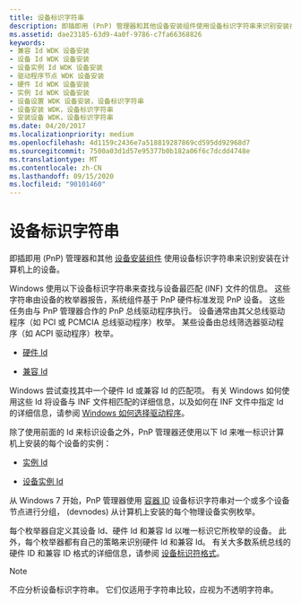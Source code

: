 ```yaml
---
title: 设备标识字符串
description: 即插即用 (PnP) 管理器和其他设备安装组件使用设备标识字符串来识别安装在计算机上的设备。
ms.assetid: dae23185-63d9-4a0f-9786-c7fa66368826
keywords:
- 兼容 Id WDK 设备安装
- 设备 Id WDK 设备安装
- 设备实例 Id WDK 设备安装
- 驱动程序节点 WDK 设备安装
- 硬件 Id WDK 设备安装
- 实例 Id WDK 设备安装
- 设备设置 WDK 设备安装，设备标识字符串
- 设备安装 WDK，设备标识字符串
- 安装设备 WDK，设备标识字符串
ms.date: 04/20/2017
ms.localizationpriority: medium
ms.openlocfilehash: 4d1159c2436e7a518819287869cd595dd92968d7
ms.sourcegitcommit: 7500a03d1d57e95377b0b182a06f6c7dcdd4748e
ms.translationtype: MT
ms.contentlocale: zh-CN
ms.lasthandoff: 09/15/2020
ms.locfileid: "90101460"
---
```

# <a name="device-identification-strings"></a>设备标识字符串

即插即用 (PnP) 管理器和其他 [设备安装组件](./overview-of-device-and-driver-installation.md) 使用设备标识字符串来识别安装在计算机上的设备。

Windows 使用以下设备标识字符串来查找与设备最匹配 (INF) 文件的信息。 这些字符串由设备的枚举器报告，系统组件基于 PnP 硬件标准发现 PnP 设备。 这些任务由与 PnP 管理器合作的 PnP 总线驱动程序执行。 设备通常由其父总线驱动程序（如 PCI 或 PCMCIA 总线驱动程序）枚举。 某些设备由总线筛选器驱动程序（如 ACPI 驱动程序）枚举。

- [硬件 Id](hardware-ids.md)

- [兼容 Id](compatible-ids.md)

Windows 尝试查找其中一个硬件 Id 或兼容 Id 的匹配项。 有关 Windows 如何使用这些 Id 将设备与 INF 文件相匹配的详细信息，以及如何在 INF 文件中指定 Id 的详细信息，请参阅 [Windows 如何选择驱动程序](./how-windows-selects-a-driver-for-a-device.md)。

除了使用前面的 Id 来标识设备之外，PnP 管理器还使用以下 Id 来唯一标识计算机上安装的每个设备的实例：

- [实例 Id](instance-ids.md)

- [设备实例 Id](device-instance-ids.md)

从 Windows 7 开始，PnP 管理器使用 [容器 ID](container-ids.md) 设备标识字符串对一个或多个设备节点进行分组， (devnodes) 从计算机上安装的每个物理设备实例枚举。

每个枚举器自定义其设备 Id、硬件 Id 和兼容 Id 以唯一标识它所枚举的设备。 此外，每个枚举器都有自己的策略来识别硬件 Id 和兼容 Id。 有关大多数系统总线的硬件 ID 和兼容 ID 格式的详细信息，请参阅 [设备标识符格式](./generic-identifiers.md)。

> [!NOTE]
> 不应分析设备标识字符串。 它们仅适用于字符串比较，应视为不透明字符串。